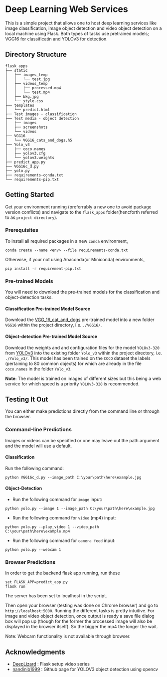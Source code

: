 # Deep Learning Web Services

This is a simple project that allows one to host deep learning services like image classification, image object detection and video object detection on a local machine using Flask. Both types of tasks use pretrained models; VGG16 for classificatin and YOLOv3 for detection.

## Directory Structure
```
flask_apps
├── static
│   ├── images_temp
│   │   └── test.jpg
│   ├── videos_temp
│   │   ├── processed.mp4
│   │   └── test.mp4
│   ├── bkg.jpg
│   └── style.css
├── templates
│   └── predict.html
├── Test images - classification
├── Test media - object detection
│   ├── images
│   ├── screenshots
│   └── videos
├── VGG16
│   └── VGG16_cats_and_dogs.h5
├── Yolo_v3
│   ├── coco.names
│   ├── yolov3.cfg
│   └── yolov3.weights
├── predict_app.py
├── VGG16c_d.py
├── yolo.py
├── requirements-conda.txt
└── requirements-pip.txt
```

## Getting Started

Get your environment running (preferrably a new one to avoid package version conflicts) and navigate to the `flask_apps` folder(hencforth referred to as `project directory`).

### Prerequisites

To install all required packages in a new `conda` environment,
```
conda create --name <env> --file requirements-conda.txt
```

Otherwise, if your not using Anaconda(or Miniconda) environments,

```
pip install -r requirement-pip.txt
```

### Pre-trained Models

You will need to download the pre-trained models for the classification and object-detection tasks.

#### Classification Pre-trained Model Source

Download the [VGG_16_cat_and_dogs](https://drive.google.com/uc?id=19yICdtSbU_YkQBRxJ2if9KJwUL1oY5xs&export=download) pre-trained model into a new folder `VGG16` within the project directory, i.e. `./VGG16/`.

#### Object-detection Pre-trained Model Source

Download the weights and and configuration files for the model `YOLOv3-320` from [YOLOv3](https://pjreddie.com/darknet/yolo/) into the existing folder `Yolo_v3` within the project directory, i.e. `./Yolo_v3/`. This model has been trained on the `COCO` dataset the labels (pertaining to 80 common objects) for which are already in the file `coco.names` in the folder `Yolo_v3`.

**Note**: The model is trained on images of different sizes but this being a web service for which speed is a priority `YOLOv3-320` is recommended.


## Testing It Out

You can either make predictions directly from the command line or through the browser.

### Command-line Predictions

Images or videos can be specified or one may leave out the path argument and the model will use a default.

#### Classification

Run the following command:

```
python VGG16c_d.py --image_path C:\your\path\here\example.jpg
```

#### Object-Detection

* Run the following command for `image` input:

```
python yolo.py --image 1 --image_path C:\your\path\here\example.jpg
```

* Run the following command for `video` (mp4) input:

```
python yolo.py --play_video 1 --video_path C:\your\path\here\example.mp4
```

* Run the following command for `camera feed` input:

```
python yolo.py --webcam 1
```


### Browser Predictions

In order to get the backend flask app running, run these

```
set FLASK_APP=predict_app.py
flask run
```
The server has been set to localhost in the script.

Then open your browser (testing was done on Chrome browser) and go to `http://localhost:5000`. Running the different tasks is pretty intuitive. For image and video object detection, once output is ready a save file dialog box will pop up (though for the former the processed image will also be displayed in the browser itself). So the bigger the mp4 the longer the wait.

Note: Webcam functionality is not available through browser.


## Acknowledgments

* [DeepLizard](https://www.youtube.com/channel/UC4UJ26WkceqONNF5S26OiVw) : Flask setup video series
* [nandinib1999](https://github.com/nandinib1999/object-detection-yolo-opencv) : Github page for YOLOV3 object detection using opencv
